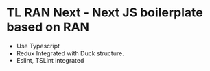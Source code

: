 # TL RAN Next - Next JS boilerplate based on RAN
* Use Typescript
* Redux Integrated with Duck structure.
* Eslint, TSLint integrated

